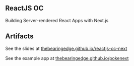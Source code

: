 ReactJS OC
--

Building Server-rendered React Apps with Next.js

## Artifacts

See the slides at [thebearingedge.github.io/reactjs-oc-next](thebearingedge.github.io/reactjs-oc-next)

See the example app at [thebearingedge.github.io/pokenext](thebearingedge.github.io/pokenext)
